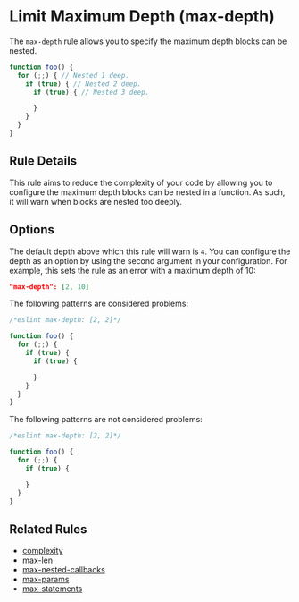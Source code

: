 # Limit Maximum Depth (max-depth)

The `max-depth` rule allows you to specify the maximum depth blocks can be nested.

```js
function foo() {
  for (;;) { // Nested 1 deep.
    if (true) { // Nested 2 deep.
      if (true) { // Nested 3 deep.

      }
    }
  }
}
```

## Rule Details

This rule aims to reduce the complexity of your code by allowing you to configure the maximum depth blocks can be nested in a function. As such, it will warn when blocks are nested too deeply.

## Options

The default depth above which this rule will warn is `4`.  You can configure the depth as an option by using the second argument in your configuration. For example, this sets the rule as an error with a maximum depth of 10:

```json
"max-depth": [2, 10]
```

The following patterns are considered problems:

```js
/*eslint max-depth: [2, 2]*/

function foo() {
  for (;;) {
    if (true) {
      if (true) {

      }
    }
  }
}
```

The following patterns are not considered problems:

```js
/*eslint max-depth: [2, 2]*/

function foo() {
  for (;;) {
    if (true) {

    }
  }
}
```


## Related Rules

* [complexity](complexity.md)
* [max-len](max-len.md)
* [max-nested-callbacks](max-nested-callbacks.md)
* [max-params](max-params.md)
* [max-statements](max-statements.md)
